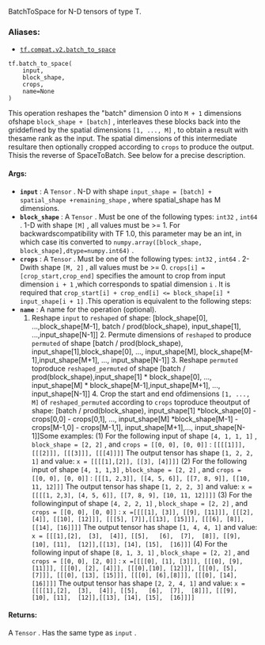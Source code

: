 
BatchToSpace for N-D tensors of type T.


### Aliases:
- [ `tf.compat.v2.batch_to_space` ](/api_docs/python/tf/batch_to_space)


```
tf.batch_to_space(
    input,
    block_shape,
    crops,
    name=None
)

```


This operation reshapes the "batch" dimension 0 into  `M + 1`  dimensions ofshape  `block_shape + [batch]` , interleaves these blocks back into the griddefined by the spatial dimensions  `[1, ..., M]` , to obtain a result with thesame rank as the input.  The spatial dimensions of this intermediate resultare then optionally cropped according to  `crops`  to produce the output.  Thisis the reverse of SpaceToBatch.  See below for a precise description.


#### Args:
- **`input`** : A  `Tensor` . N-D with shape  `input_shape = [batch] + spatial_shape +remaining_shape` , where spatial_shape has M dimensions.
- **`block_shape`** : A  `Tensor` . Must be one of the following types:  `int32` , `int64` . 1-D with shape  `[M]` , all values must be >= 1. For backwardscompatibility with TF 1.0, this parameter may be an int, in which case itis converted to  `numpy.array([block_shape, block_shape],dtype=numpy.int64)` .
- **`crops`** : A  `Tensor` . Must be one of the following types:  `int32` ,  `int64` . 2-Dwith shape  `[M, 2]` , all values must be >= 0.  `crops[i] = [crop_start,crop_end]`  specifies the amount to crop from input dimension  `i + 1` ,which corresponds to spatial dimension  `i` .  It is required that `crop_start[i] + crop_end[i] <= block_shape[i] * input_shape[i + 1]` .This operation is equivalent to the following steps:
- **`name`** : A name for the operation (optional).
    1. Reshape  `input`  to  `reshaped`  of shape: [block_shape[0], ...,block_shape[M-1], batch / prod(block_shape), input_shape[1], ...,input_shape[N-1]]  2. Permute dimensions of  `reshaped`  to produce `permuted`  of shape [batch / prod(block_shape),  input_shape[1],block_shape[0], ..., input_shape[M], block_shape[M-1],input_shape[M+1], ..., input_shape[N-1]]  3. Reshape  `permuted`  toproduce  `reshaped_permuted`  of shape [batch / prod(block_shape),input_shape[1] * block_shape[0], ..., input_shape[M] * block_shape[M-1],input_shape[M+1], ..., input_shape[N-1]]  4. Crop the start and end ofdimensions  `[1, ..., M]`  of  `reshaped_permuted`  according to  `crops`  toproduce theoutput of shape: [batch / prod(block_shape),  input_shape[1] *block_shape[0] - crops[0,0] - crops[0,1], ..., input_shape[M] *block_shape[M-1] - crops[M-1,0] - crops[M-1,1],  input_shape[M+1],..., input_shape[N-1]]Some examples:  (1) For the following input of shape  `[4, 1, 1, 1]` , `block_shape = [2, 2]` , and  `crops = [[0, 0], [0, 0]]` :   `[[[[1]]],[[[2]]], [[[3]]], [[[4]]]]` The output tensor has shape  `[1, 2, 2, 1]`  and value:   `x = [[[[1],[2]], [[3], [4]]]]`   (2) For the following input of shape  `[4, 1, 1,3]` , `block_shape = [2, 2]` , and  `crops = [[0, 0], [0, 0]]` :   `[[[1, 2,3]], [[4, 5, 6]], [[7, 8, 9]], [[10, 11, 12]]]` The output tensor has shape  `[1, 2, 2, 3]`  and value:   `x = [[[[1, 2,3], [4, 5, 6]], [[7, 8, 9], [10, 11, 12]]]]`   (3) For the followinginput of shape  `[4, 2, 2, 1]` , `block_shape = [2, 2]` , and  `crops = [[0, 0], [0, 0]]` :   `x =[[[[1], [3]], [[9], [11]]], [[[2], [4]], [[10], [12]]], [[[5], [7]],[[13], [15]]], [[[6], [8]], [[14], [16]]]]` The output tensor has shape  `[1, 4, 4, 1]`  and value:   `x = [[[1],[2],  [3],  [4]], [[5],   [6],  [7],  [8]], [[9],  [10], [11],  [12]],[[13], [14], [15],  [16]]]`   (4) For the following input of shape `[8, 1, 3, 1]` , `block_shape = [2, 2]` , and  `crops = [[0, 0], [2, 0]]` :   `x =[[[[0], [1], [3]]], [[[0], [9], [11]]], [[[0], [2], [4]]], [[[0],[10], [12]]], [[[0], [5], [7]]], [[[0], [13], [15]]], [[[0], [6],[8]]], [[[0], [14], [16]]]]` The output tensor has shape  `[2, 2, 4, 1]`  and value:   `x = [[[[1],[2],  [3],  [4]], [[5],   [6],  [7],  [8]]], [[[9],  [10], [11],  [12]],[[13], [14], [15],  [16]]]]` 


#### Returns:

A  `Tensor` . Has the same type as  `input` .
